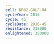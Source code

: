 ```yaml
---
cell: NR02-GOLF-04
cycleYear: 2016
cycle: 45
cycleDate: 2016-45
resistance: 318000
enlightened: 380000
---
```

